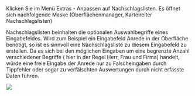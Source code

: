 
Klicken Sie im Menü Extras - Anpassen auf Nachschlagslisten. Es öffnet sich nachfolgende Maske (Oberflächenmanager, Karteireiter Nachschlagslisten)

Nachschlagslisten beinhalten die optionalen Auswahlbegriffe eines Eingabefeldes. Wird zum Beispiel ein Eingabefeld Anrede in der Oberfläche benötigt, so ist es sinnvoll eine Nachschlagsliste zu diesem Eingabefeld zu erstellen. Da es sich bei den möglichen Eingaben um eine begrenzte Anzahl verschiedener Begriffe ( hier in der Regel Herr, Frau und Firma) handelt, würde eine freie Eingabe der Anrede nur zu Falscheingaben durch Tippfehler oder sogar zu verfälschten Auswertungen durch nicht erfasste Daten führen.

![](http://xpecto.github.io/docs/img/img_138.png)


